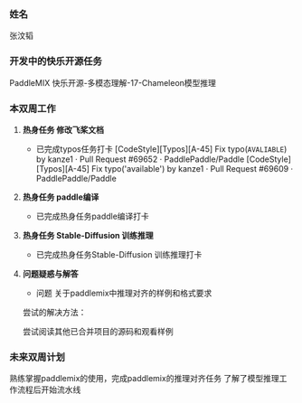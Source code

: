 ### 姓名

张汶韬
### 开发中的快乐开源任务

PaddleMIX 快乐开源-多模态理解-17-Chameleon模型推理

### 本双周工作

1. **热身任务 修改飞桨文档**  

   - 已完成typos任务打卡
   [CodeStyle][Typos][A-45] Fix typo(`AVALIABLE`) by kanze1 · Pull Request #69652 · PaddlePaddle/Paddle
   [CodeStyle][Typos][A-45] Fix typo('available') by kanze1 · Pull Request #69609 · PaddlePaddle/Paddle

2. **热身任务 paddle编译**  

   - 已完成热身任务paddle编译打卡

3. **热身任务 Stable-Diffusion 训练推理**  

   - 已完成热身任务Stable-Diffusion 训练推理打卡

4. **问题疑惑与解答**  

   - 问题 关于paddlemix中推理对齐的样例和格式要求

    尝试的解决方法：

   尝试阅读其他已合并项目的源码和观看样例

### 未来双周计划

熟练掌握paddlemix的使用，完成paddlemix的推理对齐任务
了解了模型推理工作流程后开始流水线


